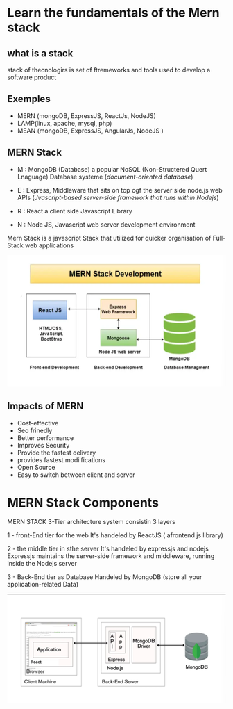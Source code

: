 # Learn the fundamentals of the Mern stack 

## what is a stack 
stack of thecnologirs is set of ftremeworks and tools used to develop a software product 

## Exemples
 - MERN (mongoDB, ExpressJS, ReactJs, NodeJS)
 - LAMP(linux, apache, mysql, php)
 - MEAN (mongoDB, ExpressJS, AngularJs, NodeJS )

## MERN Stack
 
 - M : MongoDB (Database) a popular NoSQL (Non-Structered Quert Lnaguage) Database systeme (*document-oriented database*)

 - E : Express, Middleware that sits on top ogf the server side node.js web APIs
 (*Jvascript-based server-side framework that runs within Nodejs*)
 
 - R : React a client side Javascript Library 

 - N : Node JS, Javascript web server development environment


 Mern Stack is a javascript Stack that utilized for quicker organisation of Full-Stack web applications

 ![MERN schema](MERN-schema.png)

## Impacts of MERN

- Cost-effective
- Seo frinedly
- Better performance
- Improves Security
- Provide the fastest delivery
- provides fastest modiifications
- Open Source
- Easy to switch between client and server

# MERN Stack Components 

MERN STACK 3-Tier architecture system consistin 3 layers

 1 - front-End tier for the web 
    It's handeled by ReactJS ( afrontend js library)

 2 - the middle tier in sthe server
    It's handeled by expressjs and nodejs
    Expressjs maintains the server-side framework and middleware, running inside the Nodejs server

3 - Back-End tier as Database
    Handeled by MongoDB (store all your application-related Data)

![mern tiers](mern_tiers.png)




 

